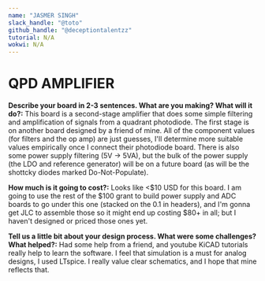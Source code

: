 ```yaml
---
name: "JASMER SINGH"
slack_handle: "@toto"
github_handle: "@deceptiontalentzz"
tutorial: N/A
wokwi: N/A
---
```


# QPD AMPLIFIER

**Describe your board in 2-3 sentences. What are you making? What will it do?:**
This board is a second-stage amplifier that does some simple filtering and amplification of signals from a quadrant photodiode. The first stage is on another board designed by a friend of mine. All of the component values (for filters and the op amp) are just guesses, I'll determine more suitable values empirically once I connect their photodiode board. There is also some power supply filtering (5V -> 5VA), but the bulk of the power supply (the LDO and reference generator) will be on a future board (as will be the shottcky diodes marked Do-Not-Populate).


**How much is it going to cost?:**
Looks like <$10 USD for this board. I am going to use the rest of the $100 grant to build power supply and ADC boards to go under this one (stacked on the 0.1 in headers), and I'm gonna get JLC to assemble those so it might end up costing $80+ in all; but I haven't designed or priced those ones yet.


**Tell us a little bit about your design process. What were some challenges? What helped?:**
Had some help from a friend, and youtube KiCAD tutorials really help to learn the software. I feel that simulation is a must for analog designs, I used LTspice. I really value clear schematics, and I hope that mine reflects that.
